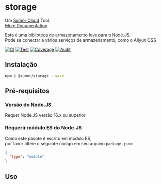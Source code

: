# storage

Um [Sumor Cloud](https://sumor.cloud) Tool.  
[More Documentation](https://sumor.cloud/storage)

Esta é uma biblioteca de armazenamento leve para o Node.JS.  
Pode se conectar a vários serviços de armazenamento, como o Aliyun OSS

[![CI](https://github.com/sumor-cloud/storage/actions/workflows/ci.yml/badge.svg)](https://github.com/sumor-cloud/storage/actions/workflows/ci.yml)
[![Test](https://github.com/sumor-cloud/storage/actions/workflows/ut.yml/badge.svg)](https://github.com/sumor-cloud/storage/actions/workflows/ut.yml)
[![Coverage](https://github.com/sumor-cloud/storage/actions/workflows/coverage.yml/badge.svg)](https://github.com/sumor-cloud/storage/actions/workflows/coverage.yml)
[![Audit](https://github.com/sumor-cloud/storage/actions/workflows/audit.yml/badge.svg)](https://github.com/sumor-cloud/storage/actions/workflows/audit.yml)

## Instalação

```bash
npm i @sumor/storage --save
```

## Pré-requisitos

### Versão do Node.JS

Requer Node.JS versão 16.x ou superior

### Requerir módulo ES do Node.JS

Como este pacote é escrito em módulo ES,  
por favor altere o seguinte código em seu arquivo `package.json`:

```json
{
  "type": "module"
}
```

## Uso
